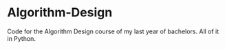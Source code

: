 # Algorithm-Design
Code for the Algorithm Design course of my last year of bachelors. All of it in Python.
